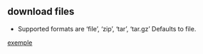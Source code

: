 ## download files

- Supported formats are ‘file’, ‘zip’, ‘tar’, ‘tar.gz’ Defaults to file.

[exemple]("download-files.jpg")
